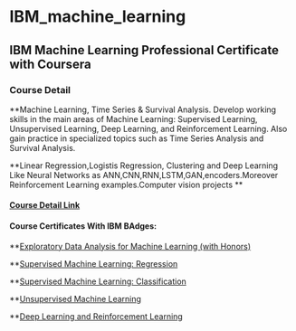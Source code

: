 # IBM_machine_learning
## IBM Machine Learning Professional Certificate with Coursera

### Course Detail
**Machine Learning, Time Series & Survival Analysis. Develop working skills in the main areas of Machine Learning: Supervised Learning, Unsupervised Learning, Deep Learning, and Reinforcement Learning. Also gain practice in specialized topics such as Time Series Analysis and Survival Analysis.

**Linear Regression,Logistis Regression, Clustering and Deep Learning Like Neural Networks as ANN,CNN,RNN,LSTM,GAN,encoders.Moreover Reinforcement Learning examples.Computer vision projects **


#### [Course Detail Link](https://www.ibm.com/training/badge/ibm-machine-learning-professional-certificate)

#### Course Certificates With IBM BAdges:

**[Exploratory Data Analysis for Machine Learning (with Honors)](https://www.coursera.org/account/accomplishments/certificate/2Z89QJ2C84YE)

**[Supervised Machine Learning: Regression](https://www.coursera.org/account/accomplishments/certificate/SXR8CN3K55C6)

**[Supervised Machine Learning: Classification](https://www.coursera.org/account/accomplishments/certificate/Q5KNJRVT7Z46)

**[Unsupervised Machine Learning](https://www.coursera.org/account/accomplishments/certificate/J2DZG2RBVSBQ)

**[Deep Learning and Reinforcement Learning](https://www.coursera.org/account/accomplishments/certificate/WAJQQ8AF34UP)
